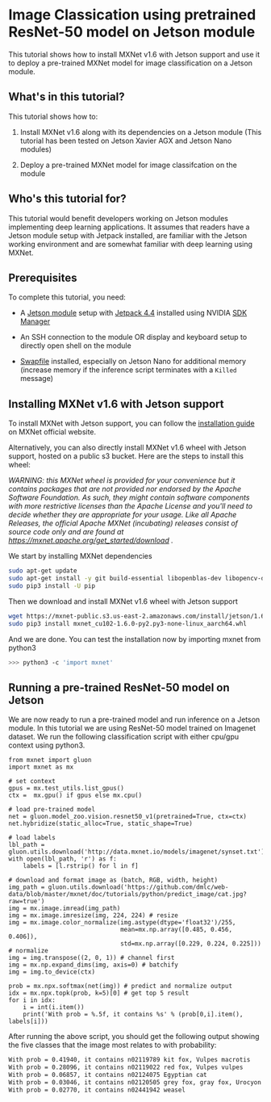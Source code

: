 <!--- Licensed to the Apache Software Foundation (ASF) under one -->
<!--- or more contributor license agreements.  See the NOTICE file -->
<!--- distributed with this work for additional information -->
<!--- regarding copyright ownership.  The ASF licenses this file -->
<!--- to you under the Apache License, Version 2.0 (the -->
<!--- "License"); you may not use this file except in compliance -->
<!--- with the License.  You may obtain a copy of the License at -->

<!---   http://www.apache.org/licenses/LICENSE-2.0 -->

<!--- Unless required by applicable law or agreed to in writing, -->
<!--- software distributed under the License is distributed on an -->
<!--- "AS IS" BASIS, WITHOUT WARRANTIES OR CONDITIONS OF ANY -->
<!--- KIND, either express or implied.  See the License for the -->
<!--- specific language governing permissions and limitations -->
<!--- under the License. -->

# Image Classication using pretrained ResNet-50 model on Jetson module

This tutorial shows how to install MXNet v1.6 with Jetson support and use it to deploy a pre-trained MXNet model for image classification on a Jetson module.

## What's in this tutorial?

This tutorial shows how to:

1. Install MXNet v1.6 along with its dependencies on a Jetson module (This tutorial has been tested on Jetson Xavier AGX and Jetson Nano modules)

2. Deploy a pre-trained MXNet model for image classifcation on the module

## Who's this tutorial for?

This tutorial would benefit developers working on Jetson modules implementing deep learning applications. It assumes that readers have a Jetson module setup with Jetpack installed, are familiar with the Jetson working environment and are somewhat familiar with deep learning using MXNet.

## Prerequisites

To complete this tutorial, you need:

* A [Jetson module](https://developer.nvidia.com/embedded/develop/hardware) setup with [Jetpack 4.4](https://docs.nvidia.com/jetson/jetpack/release-notes/) installed using NVIDIA [SDK Manager](https://developer.nvidia.com/nvidia-sdk-manager)

* An SSH connection to the module OR display and keyboard setup to directly open shell on the module

* [Swapfile](https://help.ubuntu.com/community/SwapFaq) installed, especially on Jetson Nano for additional memory (increase memory if the inference script terminates with a `Killed` message)

## Installing MXNet v1.6 with Jetson support

To install MXNet with Jetson support, you can follow the [installation guide](https://mxnet.apache.org/get_started/jetson_setup) on MXNet official website.

Alternatively, you can also directly install MXNet v1.6 wheel with Jetson support, hosted on a public s3 bucket. Here are the steps to install this wheel:

*WARNING: this MXNet wheel is provided for your convenience but it contains packages that are not provided nor endorsed by the Apache Software Foundation.
As such, they might contain software components with more restrictive licenses than the Apache License and you'll need to decide whether they are appropriate for your usage. Like all Apache Releases, the
official Apache MXNet (incubating) releases consist of source code only and are found at https://mxnet.apache.org/get_started/download .*

We start by installing MXNet dependencies
```bash
sudo apt-get update
sudo apt-get install -y git build-essential libopenblas-dev libopencv-dev python3-pip
sudo pip3 install -U pip
```

Then we download and install MXNet v1.6 wheel with Jetson support
```bash
wget https://mxnet-public.s3.us-east-2.amazonaws.com/install/jetson/1.6.0/mxnet_cu102-1.6.0-py2.py3-none-linux_aarch64.whl
sudo pip3 install mxnet_cu102-1.6.0-py2.py3-none-linux_aarch64.whl
```

And we are done. You can test the installation now by importing mxnet from python3
```bash
>>> python3 -c 'import mxnet'
```

## Running a pre-trained ResNet-50 model on Jetson

We are now ready to run a pre-trained model and run inference on a Jetson module. In this tutorial we are using ResNet-50 model trained on Imagenet dataset. We run the following classification script with either cpu/gpu context using python3.

```{.python .input}
from mxnet import gluon
import mxnet as mx

# set context
gpus = mx.test_utils.list_gpus()
ctx =  mx.gpu() if gpus else mx.cpu()

# load pre-trained model
net = gluon.model_zoo.vision.resnet50_v1(pretrained=True, ctx=ctx)
net.hybridize(static_alloc=True, static_shape=True)

# load labels
lbl_path = gluon.utils.download('http://data.mxnet.io/models/imagenet/synset.txt')
with open(lbl_path, 'r') as f:
    labels = [l.rstrip() for l in f]

# download and format image as (batch, RGB, width, height)
img_path = gluon.utils.download('https://github.com/dmlc/web-data/blob/master/mxnet/doc/tutorials/python/predict_image/cat.jpg?raw=true')
img = mx.image.imread(img_path)
img = mx.image.imresize(img, 224, 224) # resize
img = mx.image.color_normalize(img.astype(dtype='float32')/255,
                               mean=mx.np.array([0.485, 0.456, 0.406]),
                               std=mx.np.array([0.229, 0.224, 0.225])) # normalize
img = img.transpose((2, 0, 1)) # channel first
img = mx.np.expand_dims(img, axis=0) # batchify
img = img.to_device(ctx)

prob = mx.npx.softmax(net(img)) # predict and normalize output
idx = mx.npx.topk(prob, k=5)[0] # get top 5 result
for i in idx:
    i = int(i.item())
    print('With prob = %.5f, it contains %s' % (prob[0,i].item(), labels[i]))
```

After running the above script, you should get the following output showing the five classes that the image most relates to with probability:
```bash
With prob = 0.41940, it contains n02119789 kit fox, Vulpes macrotis
With prob = 0.28096, it contains n02119022 red fox, Vulpes vulpes
With prob = 0.06857, it contains n02124075 Egyptian cat
With prob = 0.03046, it contains n02120505 grey fox, gray fox, Urocyon cinereoargenteus
With prob = 0.02770, it contains n02441942 weasel
```
